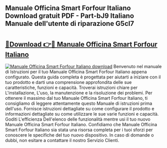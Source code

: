 ## Manuale Officina Smart Forfour Italiano Download gratuit PDF - Part-bJ9 Italiano Manuale dell'utente di riparazione G5cl7

# <h2><a href="http://dfel32.blite.top/?on=Manuale+Officina+Smart+Forfour+Italiano">🔗Download 👉🔴 Manuale Officina Smart Forfour Italiano</a></h2>

[![Manuale Officina Smart Forfour Italiano download](https://i.imgur.com/lujVjoI.png)](http://dfel32.blite.top/?on=Manuale+Officina+Smart+Forfour+Italiano)
Benvenuto nel manuale di Istruzioni per il tuo Manuale Officina Smart Forfour Italiano appena configurato. Questa guida completa è progettata per aiutarti a iniziare con il tuo prodotto e darti una comprensione approfondita delle sue caratteristiche, funzioni e capacità. Troverai istruzioni chiare per L'installazione, L'uso, la manutenzione e la risoluzione dei problemi. Per ottenere il massimo dal tuo Manuale Officina Smart Forfour Italiano, ti consigliamo di leggere attentamente questo Manuale di istruzioni prima dell'uso. Fornisce istruzioni dettagliate su come configurare il prodotto e informazioni dettagliate su come utilizzare le sue varie funzioni e capacità. Goditi L'efficienza Dell'elenco delle funzionalità mentre usi il tuo nuovo Manuale Officina Smart Forfour Italiano. Confidiamo che Manuale Officina Smart Forfour Italiano sia stata una risorsa completa per i tuoi sforzi per conoscere le specifiche del tuo nuovo dispositivo. In caso di domande o dubbi, non esitare a contattare il nostro Servizio Clienti.
